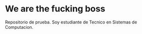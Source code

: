 # We are the fucking boss
Repositorio de prueba.
Soy estudiante de Tecnico en Sistemas de Computacion.
